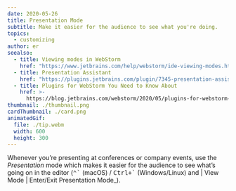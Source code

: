 ```yaml
---
date: 2020-05-26
title: Presentation Mode
subtitle: Make it easier for the audience to see what you're doing.
topics:
  - customizing
author: er
seealso:
  - title: Viewing modes in WebStorm
    href: "https://www.jetbrains.com/help/webstorm/ide-viewing-modes.html#"
  - title: Presentation Assistant
    href: "https://plugins.jetbrains.com/plugin/7345-presentation-assistant"
  - title: Plugins for WebStorm You Need to Know About
    href: >-
      https://blog.jetbrains.com/webstorm/2020/05/plugins-for-webstorm-you-need-to-know-about/
thumbnail: ./thumbnail.png
cardThumbnail: ./card.png
animatedGif:
  file: ./tip.webm
  width: 600
  height: 300
---
```


Whenever you’re presenting at conferences or company events, use the _Presentation_ mode which makes it easier for the audience to see what’s going on in the editor (<kbd>⌃\`</kbd> (macOS) / <kbd>Ctrl+\`</kbd> (Windows/Linux) and | View Mode | Enter/Exit Presentation Mode\_).
